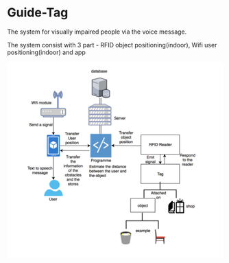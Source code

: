 # Guide-Tag
<p> The system for visually impaired people via the voice message. 
<p> The system consist with 3 part - RFID object positioning(indoor), Wifi user positioning(indoor) and app<p>

<img src="https://github.com/wuchak/Guide-Tag/blob/master/GT_flowchart.png" alt="My cool logo"/>
